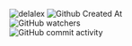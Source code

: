 
![delalex](https://github.com/Delalex/Delalex/assets/28227386/fb1dea0b-5e7b-4408-bfa1-b0441de9649f)
![Github Created At](https://img.shields.io/github/created-at/Delalex/Delalex?style=flat-square)              
![GitHub watchers](https://img.shields.io/github/watchers/Delalex/Delalex?style=flat-square)              
![GitHub commit activity](https://img.shields.io/github/commit-activity/t/Delalex/Delalex?style=flat-square&label=commits%20to%20profile)              
          
